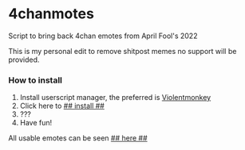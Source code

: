 # 4chanmotes
Script to bring back 4chan emotes from April Fool's 2022

This is my personal edit to remove shitpost memes no support will be provided.

### How to install
1. Install userscript manager, the preferred is [Violentmonkey](https://violentmonkey.github.io/get-it/)
2. Click here to [## install ##](https://elch01.github.io/4chinemotes.github.io/4chanmotes.user.js)
3. ???
4. Have fun!

All usable emotes can be seen [## here ##](https://elch01.github.io/4chinemotes.github.io/emotes)
